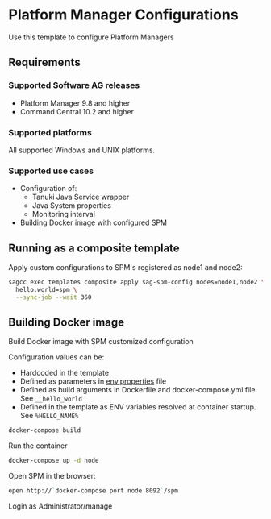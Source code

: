 <!-- Copyright � 2013 - 2018 Software AG, Darmstadt, Germany and/or its licensors

   SPDX-License-Identifier: Apache-2.0

    Licensed under the Apache License, Version 2.0 (the "License");
    you may not use this file except in compliance with the License.
    You may obtain a copy of the License at

        http://www.apache.org/licenses/LICENSE-2.0

    Unless required by applicable law or agreed to in writing, software
    distributed under the License is distributed on an "AS IS" BASIS,
     WITHOUT WARRANTIES OR CONDITIONS OF ANY KIND, either express or implied.
     See the License for the specific language governing permissions and

     limitations under the License.                                                  

-->
# Platform Manager Configurations

Use this template to configure Platform Managers

## Requirements

### Supported Software AG releases

* Platform Manager 9.8 and higher
* Command Central 10.2 and higher

### Supported platforms

All supported Windows and UNIX platforms.

### Supported use cases

* Configuration of:
  * Tanuki Java Service wrapper
  * Java System properties
  * Monitoring interval
* Building Docker image with configured SPM

## Running as a composite template

Apply custom configurations to SPM's registered as node1 and node2:

```bash
sagcc exec templates composite apply sag-spm-config nodes=node1,node2 \
  hello.world=spm \
  --sync-job --wait 360
```

## Building Docker image

Build Docker image with SPM customized configuration

Configuration values can be:

* Hardcoded in the template
* Defined as parameters in [env.properties](env.properties) file
* Defined as build arguments in Dockerfile and docker-compose.yml file. See `__hello_world`
* Defined in the template as ENV variables resolved at container startup. See `%HELLO_NAME%`

```bash
docker-compose build
```

Run the container

```bash
docker-compose up -d node
```

Open SPM in the browser:

```bash
open http://`docker-compose port node 8092`/spm
```

Login as Administrator/manage
